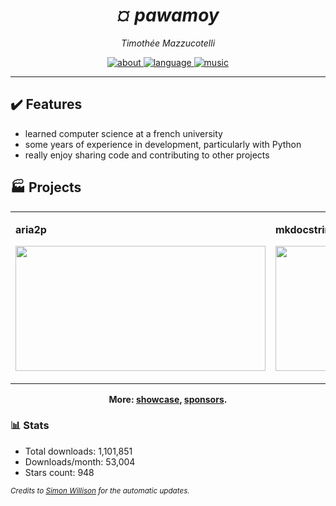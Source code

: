 <h1 align="center"><em>¤ pawamoy</em></h1>
<p align="center"><em>Timothée Mazzucotelli</em></p>

<p align="center">
    <a href="https://pawamoy.github.io/about">
        <img alt="about" src="https://img.shields.io/badge/docs-about-blue.svg?style=flat" />
    </a>
    <a href="https://en.wikipedia.org/wiki/DNA">
        <img alt="language" src="https://img.shields.io/badge/language-ACGT-pink.svg?style=flat" />
    </a>
    <a href="https://www.youtube.com/watch?v=6FbYQOIfGAI">
        <img alt="music" src="https://img.shields.io/badge/music-extreme-black.svg?style=flat" />
    </a>
</p>

---

## :heavy_check_mark: Features

- learned computer science at a french university
- some years of experience in development, particularly with Python
- really enjoy sharing code and contributing to other projects

## :factory: Projects

<table>
    <tbody>
        <tr>
            <td>
                <p><strong>aria2p</strong><p>
                <a href="https://github.com/pawamoy/aria2p">
                    <img src="https://pawamoy.github.io/assets/aria2p.gif" width="400" height="200" />
                </a>
            </td>
            <td>
                <p><strong>mkdocstrings</strong><p>
                <a href="https://github.com/pawamoy/mkdocstrings">
                    <img src="https://pawamoy.github.io/assets/mkdocstrings.gif" width="400" height="200" />
                </a>
            </td>
            <td>
                <p><strong>copier-poetry</strong><p>
                <a href="https://github.com/pawamoy/copier-poetry">
                    <img src="https://pawamoy.github.io/assets/copier-poetry.svg" width="400" height="200" />
                </a>
            </td>
        </tr>
    </tbody>
</table>

<p align="center">
    <strong>More:
        <a href="https://pawamoy.github.io/showcase">showcase</a>,
        <a href="https://github.com/sponsors/pawamoy">sponsors</a>.
    </strong>
</p>

### :bar_chart: Stats

<!--marker-->
- Total downloads: 1,101,851<br>
- Downloads/month: 53,004<br>
- Stars count: 948
<!--end-->

<small><em>Credits to
<a href="https://simonwillison.net/2020/Jul/10/self-updating-profile-readme/">Simon Willison</a>
for the automatic updates.
</em></small>